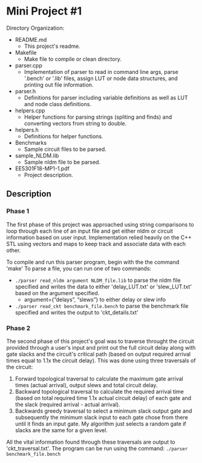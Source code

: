 # Mini Project #1
Directory Organization:

* README.md
	- This project's readme.
* Makefile
	- Make file to compile or clean directory.
* parser.cpp
	- Implementation of parser to read in command line args, parse '.bench' or '.lib' files, assign LUT or node data structures, and printing out file information.
* parser.h
	- Definitions for parser including variable definitions as well as LUT and node class definitions. 
* helpers.cpp
	- Helper functions for parsing strings (spliting and finds) and converting vectors from string to double. 
* helpers.h
	- Definitions for helper functions.
* Benchmarks
	- Sample circuit files to be parsed.
* sample_NLDM.lib
	- Sample nldm file to be parsed.
* EE5301F18-MP1-1.pdf
	- Project description.

## Description

### Phase 1
The first phase of this project was approached using string comparisons to loop through each line of an input file and get either nldm or circuit information based on user input. Implementation relied heavily on the C++ STL using vectors and maps to keep track and associate data with each other. 

To compile and run this parser program, begin with the the command 'make'
To parse a file, you can run one of two commands:
* `./parser read_nldm argument NLDM_file.lib` to parse the nldm file specified and writes the data to either 'delay_LUT.txt' or 'slew_LUT.txt' based on the argument specified.
	* argument={“delays”, “slews”} to either delay or slew info
* `./parser read_ckt benchmark_file.bench` to parse the benchmark file specified and writes the output to 'ckt_details.txt'

### Phase 2
The second phase of this project's goal was to traverse throught the circuit provided through a user's input and print out the full circuit delay along with gate slacks and the circuit's critical path (based on output required arrival times equal to 1.1x the circuit delay). This was done using three traversals of the circuit: 
1. Forward topological traversal to calculate the maximum gate arrival times (actual arrival), output slews and total circuit delay. 
2. Backward topological traversal to calculate the required arrival time (based on total  required time 1.1x actual circuit delay) of each gate and the slack (required arrival - actual arrival). 
3. Backwards greedy traversal to select a minimum slack output gate and subsequently the minimum slack input to each gate chose from there until it finds an input gate. My algorithm just selects a random gate if slacks are the same for a given level.  

All the vital information found through these traversals are output to 'ckt_traversal.txt'. The program can be run using the command: `./parser  benchmark_file.bench`



